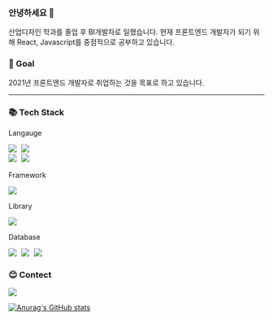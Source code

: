 ### 안녕하세요 👋

산업디자인 학과를 졸업 후 BI개발자로 일했습니다.
현재 프론트엔드 개발자가 되기 위해 React, Javascript를 중점적으로 공부하고 있습니다.

### 🎯 Goal

2021년 프론트엔드 개발자로 취업하는 것을 목표로 하고 있습니다.

---

### 📚 Tech Stack

Langauge

<div>
<img src="https://img.shields.io/badge/Javascript-F7DF1E?style=flat-square&logo=Javascript&logoColor=white" style="height : auto; margin-right : 5px;"/>
<img src="https://img.shields.io/badge/Java-007396?style=flat-square&logo=Java&logoColor=white" style="height : auto; margin-right : 5px;"/>
</div>
<div>
<img src="https://img.shields.io/badge/HTML5-E34F26?style=flat-square&logo=HTML5&logoColor=white" style="height : auto; margin-right : 5px;"/>
<img src="https://img.shields.io/badge/CSS3-1572B6?style=flat-square&logo=CSS3&logoColor=white" style="height : auto; margin-right : 5px;"/>
</div>

Framework

<div>
<img src="https://img.shields.io/badge/Spring-6DB33F?style=flat-square&logo=Spring&logoColor=white" style="height : auto; margin-right : 5px;"/>
</div>

Library

<div>
<img src="https://img.shields.io/badge/React-61DAFB?style=flat-square&logo=React&logoColor=white" style="height : auto; margin-right : 5px;"/>
</div>

Database

<div>
<img src="https://img.shields.io/badge/Microsoft SQL Server-CC2927?style=flat-square&logo=Microsoft SQL Server&logoColor=white" style="height : auto; margin-right : 5px;"/>
<img src="https://img.shields.io/badge/Oracle-F80000?style=flat-square&logo=Oracle&logoColor=white" style="height : auto; margin-right : 5px;"/>
<img src="https://img.shields.io/badge/MySQL-4479A1?style=flat-square&logo=MySQL&logoColor=white" style="height : auto; margin-right : 5px;"/>
</div>

### 😊 Contect

[<img src="https://img.shields.io/badge/Gmail-EA4335?style=flat-square&logo=Gmail&logoColor=white" style="height : auto; margin-right : 5px;"/>](mailto:daisy.itwj@gmail.com)

[![Anurag's GitHub stats](https://github-readme-stats.vercel.app/api?username=torojin&show_icons=true&theme=highcontrast)](https://github.com/anuraghazra/github-readme-stats)

<!--
**torojin/torojin** is a ✨ _special_ ✨ repository because its `README.md` (this file) appears on your GitHub profile.

Here are some ideas to get you started:

- 🔭 I’m currently working on ...
- 🌱 I’m currently learning React
- 👯 I’m looking to collaborate on ...
- 🤔 I’m looking for help with ...
- 💬 Ask me about ...
- 📫 How to reach me: ...
- 😄 Pronouns: ...
- ⚡ Fun fact: ...
-->
